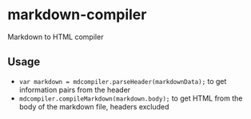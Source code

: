 # markdown-compiler

Markdown to HTML compiler

## Usage

* `var markdown = mdcompiler.parseHeader(markdownData);` to get information pairs from the header
* `mdcompiler.compileMarkdown(markdown.body);` to get HTML from the body of the markdown file, headers excluded
